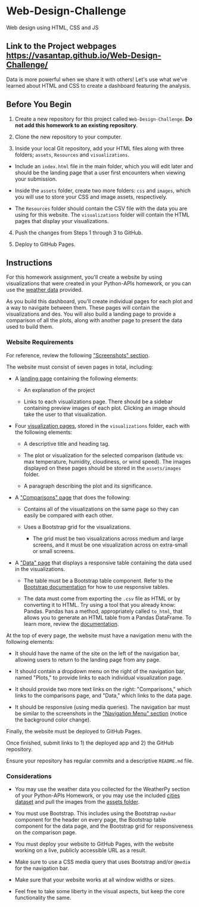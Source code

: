 # Web-Design-Challenge
Web design using HTML, CSS and JS

## Link to the Project webpages https://vasantap.github.io/Web-Design-Challenge/
Data is more powerful when we share it with others! Let's use what we've learned about HTML and CSS to create a dashboard featuring the analysis.


## Before You Begin

1. Create a new repository for this project called `Web-Design-Challenge`. **Do not add this homework to an existing repository**.

2. Clone the new repository to your computer.

3. Inside your local Git repository, add your HTML files along with three folders; `assets`, `Resources` and `visualizations`. 

  * Include an `index.html` file in the main folder, which you will edit later and should be the landing page that a user first encounters when viewing your submission.

  * Inside the `assets` folder, create two more folders: `css` and `images`, which you will use to store your CSS and image assets, respectively.

  * The `Resources` folder should contain the CSV file with the data you are using for this website. The `visualizations` folder will contain the HTML pages that display your visualizations.

4. Push the changes from Steps 1 through 3 to GitHub.

5. Deploy to GitHub Pages. 

## Instructions 

For this homework assignment, you'll create a website by using visualizations that were created in your Python-APIs homework, or you can use the [weather data](Resources/cities.csv) provided.

As you build this dashboard, you'll create individual pages for each plot and a way to navigate between them. These pages will contain the visualizations and des. You will also build a landing page to provide a comparison of all the plots, along with another page to present the data used to build them.

### Website Requirements

For reference, review the following ["Screenshots" section](#screenshots). 

The website must consist of seven pages in total, including:

* A [landing page](#landing-page) containing the following elements:

  * An explanation of the project

  * Links to each visualizations page. There should be a sidebar containing preview images of each plot. Clicking an image should take the user to that visualization.

* Four [visualization pages](#visualization-pages), stored in the `visualizations` folder, each with the following elements:

  * A descriptive title and heading tag.

  * The plot or visualization for the selected comparison (latitude vs: max temperature, humidity, cloudiness, or wind speed). The images displayed on these pages should be stored in the `assets/images` folder.

  * A paragraph describing the plot and its significance.

* A ["Comparisons" page](#comparisons-page) that does the following:

  * Contains all of the visualizations on the same page so they can easily be compared with each other.

  * Uses a Bootstrap grid for the visualizations.

    * The grid must be two visualizations across medium and large screens, and it must be one visualization across on extra-small or small screens.

* A ["Data" page](#data-page) that displays a responsive table containing the data used in the visualizations.

  * The table must be a Bootstrap table component. Refer to the [Bootstrap documentation](https://getbootstrap.com/docs/4.3/content/tables/#responsive-tables) for how to use responsive tables. 

  * The data must come from exporting the `.csv` file as HTML or by converting it to HTML. Try using a tool that you already know: Pandas. Pandas has a method, appropriately called `to_html`, that allows you to generate an HTML table from a Pandas DataFrame. To learn more, review the [documentation](https://pandas.pydata.org/pandas-docs/version/0.17.0/generated/pandas.DataFrame.to_html.html).

At the top of every page, the website must have a navigation menu with the following elements:

* It should have the name of the site on the left of the navigation bar, allowing users to return to the landing page from any page.

* It should contain a dropdown menu on the right of the navigation bar, named "Plots," to provide links to each individual visualization page.

* It should provide two more text links on the right: "Comparisons," which links to the comparisons page, and "Data," which links to the data page.

* It should be responsive (using media queries). The navigation bar must be similar to the screenshots in the ["Navigation Menu" section](#navigation-menu) (notice the background color change).

Finally, the website must be deployed to GitHub Pages.

Once finished, submit links to 1) the deployed app and 2) the GitHub repository.

Ensure your repository has regular commits and a descriptive `README.md` file.

### Considerations

* You may use the weather data you collected for the WeatherPy section of your Python-APIs Homework, or you may use the included [cities dataset](Resources/cities.csv) and pull the images from the [assets folder](Resources/assets).

* You must use Bootstrap. This includes using the Bootstrap `navbar` component for the header on every page, the Bootstrap table component for the data page, and the Bootstrap grid for responsiveness on the comparison page.

* You must deploy your website to GitHub Pages, with the website working on a live, publicly accessible URL as a result.

* Make sure to use a CSS media query that uses Bootstrap and/or `@media` for the navigation bar.

* Make sure that your website works at all window widths or sizes.

* Feel free to take some liberty in the visual aspects, but keep the  core functionality the same.